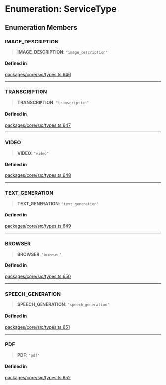 # Enumeration: ServiceType

## Enumeration Members

### IMAGE\_DESCRIPTION

> **IMAGE\_DESCRIPTION**: `"image_description"`

#### Defined in

[packages/core/src/types.ts:646](https://github.com/ai16z/eliza/blob/main/packages/core/src/types.ts#L646)

***

### TRANSCRIPTION

> **TRANSCRIPTION**: `"transcription"`

#### Defined in

[packages/core/src/types.ts:647](https://github.com/ai16z/eliza/blob/main/packages/core/src/types.ts#L647)

***

### VIDEO

> **VIDEO**: `"video"`

#### Defined in

[packages/core/src/types.ts:648](https://github.com/ai16z/eliza/blob/main/packages/core/src/types.ts#L648)

***

### TEXT\_GENERATION

> **TEXT\_GENERATION**: `"text_generation"`

#### Defined in

[packages/core/src/types.ts:649](https://github.com/ai16z/eliza/blob/main/packages/core/src/types.ts#L649)

***

### BROWSER

> **BROWSER**: `"browser"`

#### Defined in

[packages/core/src/types.ts:650](https://github.com/ai16z/eliza/blob/main/packages/core/src/types.ts#L650)

***

### SPEECH\_GENERATION

> **SPEECH\_GENERATION**: `"speech_generation"`

#### Defined in

[packages/core/src/types.ts:651](https://github.com/ai16z/eliza/blob/main/packages/core/src/types.ts#L651)

***

### PDF

> **PDF**: `"pdf"`

#### Defined in

[packages/core/src/types.ts:652](https://github.com/ai16z/eliza/blob/main/packages/core/src/types.ts#L652)
